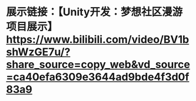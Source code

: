 # 展示链接：【Unity开发：梦想社区漫游项目展示】 https://www.bilibili.com/video/BV1bshWzGE7u/?share_source=copy_web&vd_source=ca40efa6309e3644ad9bde4f3d0f83a9
